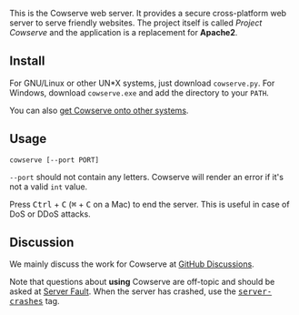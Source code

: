 This is the Cowserve web server. It provides a secure cross-platform web server to serve friendly websites. The project itself is
called *Project Cowserve* and the application is a replacement for **Apache2**.

## Install

For GNU/Linux or other UN\*X systems, just download `cowserve.py`. For Windows, download `cowserve.exe` and add the directory to your
`PATH`.

You can also [get Cowserve onto other systems](https://github.com/Tyler887/cowserve/wiki/Install).

## Usage

`cowserve [--port PORT]`

`--port` should not contain any letters. Cowserve will render an error if it's not a valid `int` value.

Press <kbd>Ctrl</kbd> + <kbd>C</kbd> (<kbd>⌘</kbd> + <kbd>C</kbd> on a Mac) to end the server. This is useful in case of DoS or DDoS
attacks.

## Discussion

We mainly discuss the work for Cowserve at [GitHub Discussions](https://github.com/Tyler887/cowserve/discussions).

Note that questions about **using** Cowserve are off-topic and should be asked at [Server Fault](https://serverfault.com). When the server has crashed, use the [<kbd>server-crashes</kbd>](https://serverfault.com/questions/tagged/server-crashes) tag.
